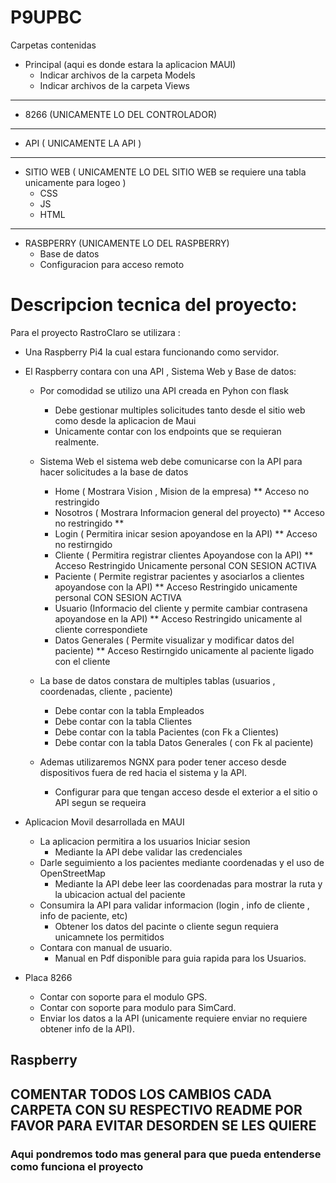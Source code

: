 # P9UPBC
Carpetas contenidas
- Principal (aqui es donde estara la aplicacion MAUI)
  - Indicar archivos de la carpeta Models
  - Indicar archivos de la carpeta Views
- - - - - -
- 8266 (UNICAMENTE LO DEL CONTROLADOR)
- - - - - - 
- API ( UNICAMENTE LA API )
- - - - - - 
- SITIO WEB ( UNICAMENTE LO DEL SITIO WEB se requiere una tabla unicamente para logeo )
  - CSS
  - JS
  - HTML
- - - - - - - 
- RASBPERRY (UNICAMENTE LO DEL RASPBERRY)
  - Base de datos
  - Configuracion para acceso remoto
 
# Descripcion tecnica del proyecto:
Para el proyecto RastroClaro se utilizara :
- Una Raspberry Pi4 la cual estara funcionando como servidor.
- El Raspberry contara con una API , Sistema Web y Base de datos:
  - Por comodidad se utilizo una API creada en Pyhon con flask
    - Debe gestionar multiples solicitudes tanto desde el sitio web como desde la aplicacion de Maui
    - Unicamente contar con los endpoints que se requieran realmente.
  - Sistema Web el sistema web debe comunicarse con la API para hacer solicitudes a la base de datos
    - Home ( Mostrara Vision , Mision de la empresa) ** Acceso no restringido
    - Nosotros ( Mostrara Informacion general del proyecto) ** Acceso no restringido **
    - Login ( Permitira inicar sesion apoyandose en la API) ** Acceso no restirngido
    - Cliente ( Permitira registrar clientes Apoyandose con la API) ** Acceso Restringido Unicamente personal CON SESION ACTIVA
    - Paciente ( Permite registrar pacientes y asociarlos a clientes apoyandose con la API) ** Acceso Restringido unicamente personal CON SESION ACTIVA
    - Usuario (Informacio del cliente y permite cambiar contrasena apoyandose en la API) ** Acceso Restringido unicamente al cliente correspondiete
    - Datos Generales ( Permite visualizar y modificar datos del paciente) ** Acceso Restirngido unicamente al paciente ligado con el cliente
      
  - La base de datos constara de multiples tablas (usuarios , coordenadas, cliente , paciente)
    - Debe contar con la tabla Empleados
    - Debe contar con la tabla Clientes
    - Debe contar con la tabla Pacientes (con Fk a Clientes)
    - Debe contar con la tabla Datos Generales ( con Fk al paciente)
      
  - Ademas utilizaremos NGNX para poder tener acceso desde dispositivos fuera de red hacia el sistema y la API.
    - Configurar para que tengan acceso desde el exterior a el sitio o API segun se requeira
      
- Aplicacion Movil desarrollada en MAUI
  - La aplicacion permitira a los usuarios Iniciar sesion
    - Mediante la API debe validar las credenciales
  - Darle seguimiento a los pacientes mediante coordenadas y el uso de OpenStreetMap
    - Mediante la API debe leer las coordenadas para mostrar la ruta y la ubicacion actual del paciente
  - Consumira la API para validar informacion (login , info de cliente , info de paciente, etc)
    - Obtener los datos del pacinte o cliente segun requiera unicamnete los permitidos
  - Contara con manual de usuario.
    - Manual en Pdf disponible para guia rapida para los Usuarios.

- Placa 8266
  - Contar con soporte para el modulo GPS.
  - Contar con soporte para modulo para SimCard.
  - Enviar los datos a la API (unicamente requiere enviar no requiere obtener info de la API).
  
## Raspberry



## COMENTAR TODOS LOS CAMBIOS CADA CARPETA CON SU RESPECTIVO README POR FAVOR PARA EVITAR DESORDEN SE LES QUIERE 
### Aqui pondremos todo mas general para que pueda entenderse como funciona el proyecto
